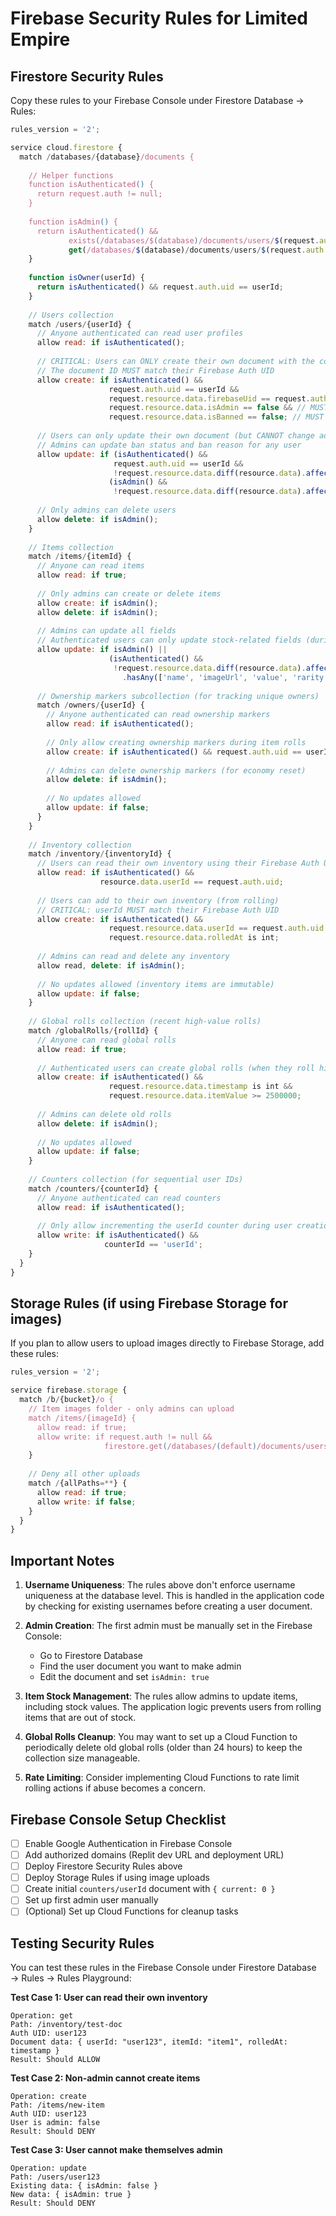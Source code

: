 # Firebase Security Rules for Limited Empire

## Firestore Security Rules

Copy these rules to your Firebase Console under Firestore Database → Rules:

```javascript
rules_version = '2';

service cloud.firestore {
  match /databases/{database}/documents {
    
    // Helper functions
    function isAuthenticated() {
      return request.auth != null;
    }
    
    function isAdmin() {
      return isAuthenticated() && 
             exists(/databases/$(database)/documents/users/$(request.auth.uid)) &&
             get(/databases/$(database)/documents/users/$(request.auth.uid)).data.isAdmin == true;
    }
    
    function isOwner(userId) {
      return isAuthenticated() && request.auth.uid == userId;
    }
    
    // Users collection
    match /users/{userId} {
      // Anyone authenticated can read user profiles
      allow read: if isAuthenticated();
      
      // CRITICAL: Users can ONLY create their own document with the correct firebaseUid
      // The document ID MUST match their Firebase Auth UID
      allow create: if isAuthenticated() && 
                      request.auth.uid == userId &&
                      request.resource.data.firebaseUid == request.auth.uid &&
                      request.resource.data.isAdmin == false && // MUST be false - admins set manually
                      request.resource.data.isBanned == false; // MUST be false on creation
      
      // Users can only update their own document (but CANNOT change admin status, ban status, userId, or firebaseUid)
      // Admins can update ban status and ban reason for any user
      allow update: if (isAuthenticated() &&
                       request.auth.uid == userId && 
                       !request.resource.data.diff(resource.data).affectedKeys().hasAny(['isAdmin', 'isBanned', 'banReason', 'userId', 'firebaseUid'])) ||
                      (isAdmin() &&
                       !request.resource.data.diff(resource.data).affectedKeys().hasAny(['isAdmin', 'userId', 'firebaseUid']));
      
      // Only admins can delete users
      allow delete: if isAdmin();
    }
    
    // Items collection
    match /items/{itemId} {
      // Anyone can read items
      allow read: if true;
      
      // Only admins can create or delete items
      allow create: if isAdmin();
      allow delete: if isAdmin();
      
      // Admins can update all fields
      // Authenticated users can only update stock-related fields (during rolls)
      allow update: if isAdmin() || 
                      (isAuthenticated() && 
                       !request.resource.data.diff(resource.data).affectedKeys()
                         .hasAny(['name', 'imageUrl', 'value', 'rarity', 'offSale', 'stockType', 'totalStock']));
      
      // Ownership markers subcollection (for tracking unique owners)
      match /owners/{userId} {
        // Anyone authenticated can read ownership markers
        allow read: if isAuthenticated();
        
        // Only allow creating ownership markers during item rolls
        allow create: if isAuthenticated() && request.auth.uid == userId;
        
        // Admins can delete ownership markers (for economy reset)
        allow delete: if isAdmin();
        
        // No updates allowed
        allow update: if false;
      }
    }
    
    // Inventory collection
    match /inventory/{inventoryId} {
      // Users can read their own inventory using their Firebase Auth UID
      allow read: if isAuthenticated() && 
                    resource.data.userId == request.auth.uid;
      
      // Users can add to their own inventory (from rolling)
      // CRITICAL: userId MUST match their Firebase Auth UID
      allow create: if isAuthenticated() && 
                      request.resource.data.userId == request.auth.uid &&
                      request.resource.data.rolledAt is int;
      
      // Admins can read and delete any inventory
      allow read, delete: if isAdmin();
      
      // No updates allowed (inventory items are immutable)
      allow update: if false;
    }
    
    // Global rolls collection (recent high-value rolls)
    match /globalRolls/{rollId} {
      // Anyone can read global rolls
      allow read: if true;
      
      // Authenticated users can create global rolls (when they roll high-value items)
      allow create: if isAuthenticated() &&
                      request.resource.data.timestamp is int &&
                      request.resource.data.itemValue >= 2500000;
      
      // Admins can delete old rolls
      allow delete: if isAdmin();
      
      // No updates allowed
      allow update: if false;
    }
    
    // Counters collection (for sequential user IDs)
    match /counters/{counterId} {
      // Anyone authenticated can read counters
      allow read: if isAuthenticated();
      
      // Only allow incrementing the userId counter during user creation
      allow write: if isAuthenticated() && 
                     counterId == 'userId';
    }
  }
}
```

## Storage Rules (if using Firebase Storage for images)

If you plan to allow users to upload images directly to Firebase Storage, add these rules:

```javascript
rules_version = '2';

service firebase.storage {
  match /b/{bucket}/o {
    // Item images folder - only admins can upload
    match /items/{imageId} {
      allow read: if true;
      allow write: if request.auth != null && 
                     firestore.get(/databases/(default)/documents/users/$(request.auth.uid)).data.isAdmin == true;
    }
    
    // Deny all other uploads
    match /{allPaths=**} {
      allow read: if true;
      allow write: if false;
    }
  }
}
```

## Important Notes

1. **Username Uniqueness**: The rules above don't enforce username uniqueness at the database level. This is handled in the application code by checking for existing usernames before creating a user document.

2. **Admin Creation**: The first admin must be manually set in the Firebase Console:
   - Go to Firestore Database
   - Find the user document you want to make admin
   - Edit the document and set `isAdmin: true`

3. **Item Stock Management**: The rules allow admins to update items, including stock values. The application logic prevents users from rolling items that are out of stock.

4. **Global Rolls Cleanup**: You may want to set up a Cloud Function to periodically delete old global rolls (older than 24 hours) to keep the collection size manageable.

5. **Rate Limiting**: Consider implementing Cloud Functions to rate limit rolling actions if abuse becomes a concern.

## Firebase Console Setup Checklist

- [ ] Enable Google Authentication in Firebase Console
- [ ] Add authorized domains (Replit dev URL and deployment URL)
- [ ] Deploy Firestore Security Rules above
- [ ] Deploy Storage Rules if using image uploads
- [ ] Create initial `counters/userId` document with `{ current: 0 }`
- [ ] Set up first admin user manually
- [ ] (Optional) Set up Cloud Functions for cleanup tasks

## Testing Security Rules

You can test these rules in the Firebase Console under Firestore Database → Rules → Rules Playground:

**Test Case 1: User can read their own inventory**
```
Operation: get
Path: /inventory/test-doc
Auth UID: user123
Document data: { userId: "user123", itemId: "item1", rolledAt: timestamp }
Result: Should ALLOW
```

**Test Case 2: Non-admin cannot create items**
```
Operation: create
Path: /items/new-item
Auth UID: user123
User is admin: false
Result: Should DENY
```

**Test Case 3: User cannot make themselves admin**
```
Operation: update
Path: /users/user123
Existing data: { isAdmin: false }
New data: { isAdmin: true }
Result: Should DENY
```
